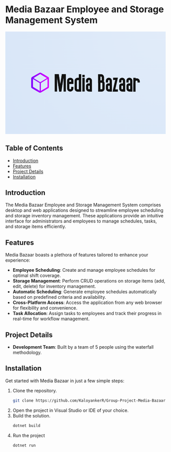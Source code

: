 # Media Bazaar Employee and Storage Management System

![Media Bazaar Logo](images/logo.png)

## Table of Contents
- [Introduction](#introduction)
- [Features](#features)
- [Project Details](#project-details)
- [Installation](#installation)

## Introduction

The Media Bazaar Employee and Storage Management System comprises desktop and web applications designed to streamline employee scheduling and storage inventory management. These applications provide an intuitive interface for administrators and employees to manage schedules, tasks, and storage items efficiently.

## Features

Media Bazaar boasts a plethora of features tailored to enhance your experience:
- **Employee Scheduling**: Create and manage employee schedules for optimal shift coverage.
- **Storage Management**: Perform CRUD operations on storage items (add, edit, delete) for inventory management.
- **Automatic Scheduling**: Generate employee schedules automatically based on predefined criteria and availability.
- **Cross-Platform Access**: Access the application from any web browser for flexibility and convenience.
- **Task Allocation**: Assign tasks to employees and track their progress in real-time for workflow management.

## Project Details
- **Development Team**: Built by a team of 5 people using the waterfall methodology.

## Installation

Get started with Media Bazaar in just a few simple steps:

1. Clone the repository.
   ```bash
   git clone https://github.com/KaloyankerR/Group-Project-Media-Bazaar-CSharp.git
   ```
2. Open the project in Visual Studio or IDE of your choice.
3. Build the solution.
   ```bash
   dotnet build
   ```
4. Run the project
   ```bash
   dotnet run
   ``` 

